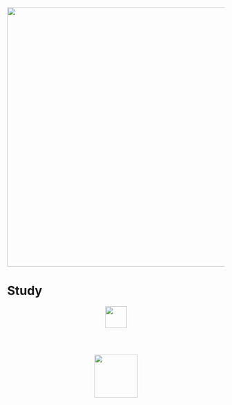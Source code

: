 <h3 align="center"><a href="https://angelluis2006.github.io"><img src="https://i.imgur.com/QE0uriH.png" width="600px"></a></h3>

# Study

<p align="center" href="https://angelluis2006.github.io">
  <a href="https://angelluis2006.github.io">
    <img src="https://cdn.icon-icons.com/icons2/1508/PNG/512/python_104451.png" width="50px">
  </a>
</p>
<br><br>
<p align="center" href="https://angelluis2006.github.io">
   <a href="https://angelluis2006.github.io">
    <img src="https://www.netacad.com/portal/sites/all/themes/custom/post_login/assets/img/cisco_netacad_logo.png" width="100px">
   </a>
</p>

